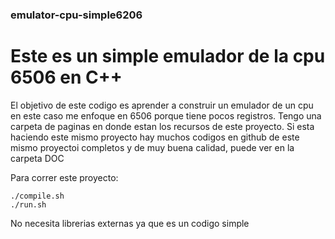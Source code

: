 ### emulator-cpu-simple6206

# Este es un simple emulador de la cpu 6506 en C++
El objetivo de este codigo es aprender a construir un emulador de un cpu en este caso me enfoque en 6506 porque tiene pocos registros.
Tengo una carpeta de paginas en donde estan los recursos de este proyecto. 
Si esta haciendo este mismo proyecto hay muchos codigos en github de este mismo proyectoi completos y de muy buena calidad, puede ver en la carpeta DOC

Para correr este proyecto:
```console
./compile.sh
./run.sh
```
No necesita librerias externas ya que es un codigo simple 
